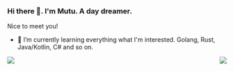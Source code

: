 ### Hi there 👋. I'm Mutu. A day dreamer.
Nice to meet you!

- 🌱 I’m currently learning everything what I'm interested. Golang, Rust, Java/Kotlin, C# and so on.
<!--
**mutuyihao/mutuyihao** is a ✨ _special_ ✨ repository because its `README.md` (this file) appears on your GitHub profile.

Here are some ideas to get you started:

- 🔭 I’m currently working on ...
- 🌱 I’m currently learning ...
- 👯 I’m looking to collaborate on ...
- 🤔 I’m looking for help with ...
- 💬 Ask me about ...
- 📫 How to reach me: ...
- 😄 Pronouns: ...
- ⚡ Fun fact: ...
-->
<img src="https://github-readme-stats.vercel.app/api?username=mutuyihao" align="left">

<img src="https://github-readme-stats.vercel.app/api/top-langs/?username=mutuyihao" align="right">
